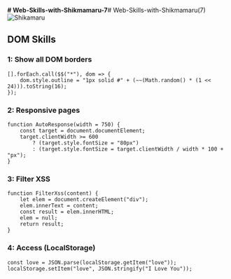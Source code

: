 **# Web-Skills-with-Shikmamaru-7**# Web-Skills-with-Shikmamaru(7)
![Shikamaru](https://github.com/whitebird1016/Web-Skills-with-Shikmamaru/blob/main/1_HTGSqvOc52yfMwyLhCMjVA.jpeg)
<h2>DOM Skills</h2>
<h3>1: Show all DOM borders</h3>

```
[].forEach.call($$("*"), dom => {
    dom.style.outline = "1px solid #" + (~~(Math.random() * (1 << 24))).toString(16);
});
```
<h3>2: Responsive pages</h3>

```
function AutoResponse(width = 750) {
    const target = document.documentElement;
    target.clientWidth >= 600
        ? (target.style.fontSize = "80px")
        : (target.style.fontSize = target.clientWidth / width * 100 + "px");
}
```
<h3>3: Filter XSS</h3>

```
function FilterXss(content) {
    let elem = document.createElement("div");
    elem.innerText = content;
    const result = elem.innerHTML;
    elem = null;
    return result;
}
```
<h3>4: Access (LocalStorage)</h3>

```
const love = JSON.parse(localStorage.getItem("love"));
localStorage.setItem("love", JSON.stringify("I Love You"));
```
